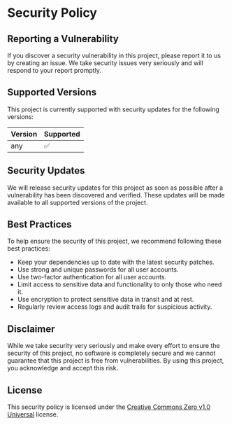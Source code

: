 # Security Policy

## Reporting a Vulnerability

If you discover a security vulnerability in this project, please report it to us by creating an issue.
We take security issues very seriously and will respond to your report promptly.

## Supported Versions

This project is currently supported with security updates for the following versions:

| Version | Supported          |
| ------- | ------------------ |
| any     | :white_check_mark: |

## Security Updates

We will release security updates for this project as soon as possible after a vulnerability has been discovered and verified.
These updates will be made available to all supported versions of the project.

## Best Practices

To help ensure the security of this project, we recommend following these best practices:

- Keep your dependencies up to date with the latest security patches.
- Use strong and unique passwords for all user accounts.
- Use two-factor authentication for all user accounts.
- Limit access to sensitive data and functionality to only those who need it.
- Use encryption to protect sensitive data in transit and at rest.
- Regularly review access logs and audit trails for suspicious activity.

## Disclaimer

While we take security very seriously and make every effort to ensure the security of this project, no software is completely secure and we cannot
guarantee that this project is free from vulnerabilities. By using this project, you acknowledge and accept this risk.

## License

This security policy is licensed under the [Creative Commons Zero v1.0 Universal](https://creativecommons.org/publicdomain/zero/1.0/) license.
